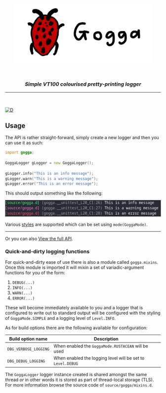<p align="center">
<img src="branding/logo_banner.png" width=450>
</p>

<br>

<h3 align="center"><i><b>Simple VT100 colourised pretty-printing logger</i></b></h3>

---

<br>
<br

[![D](https://github.com/deavmi/gogga/actions/workflows/d.yml/badge.svg)](https://github.com/deavmi/gogga/actions/workflows/d.yml)
    
## Usage

The API is rather straight-forward, simply create a new logger and then you can use it as such:

```d
import gogga;

GoggaLogger gLogger = new GoggaLogger();

gLogger.info("This is an info message");
gLogger.warn("This is a warning message");
gLogger.error("This is an error message");
```

This should output something like the following:

![](example.png)

Various [styles](https://gogga.dpldocs.info/gogga.core.GoggaMode.html) are supported which can be set using `mode(GoggaMode)`.

---

Or you can also [View the full API](https://gogga.dpldocs.info/).

### Quick-and-dirty logging functions

For quick-and-dirty ease of use there is also a module called `gogga.mixins`. Once
this module is imported it will mixin a set of variadic-argument functions for you
of the form:

1. `DEBUG(...)`
2. `INFO(...)`
3. `WARN(...)`
4. `ERROR(...)`

These will become immediately available to you and a logger that is configured to
write out to standard output will be configured with the styling of `GoggaMode.SIMPLE`
and a logging level of `Level.INFO`.

As for build options there are the following available for configuration:

| Build option name     | Description |
|-----------------------|-------------|
| `DBG_VERBOSE_LOGGING` | When enabled the `GoggaMode.RUSTACEAN` will be used |
| `DBG_DEBUG_LOGGING`   | When enabled the logging level will be set to `Level.DEBUG` |

The `GoggaLogger` logger instance created is shared amongst the same thread _or_
in other words it is stored as part of thread-local storage (TLS). For more information
browse the source code of `source/gogga/mixins.d`.